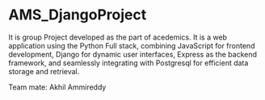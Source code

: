 # AMS_DjangoProject
It is group Project developed as the part of acedemics. It is a web application using the Python Full stack, combining JavaScript for frontend development, Django for dynamic user interfaces, Express as the backend framework, and seamlessly integrating with Postgresql for efficient data storage and retrieval.

Team mate: Akhil Ammireddy

